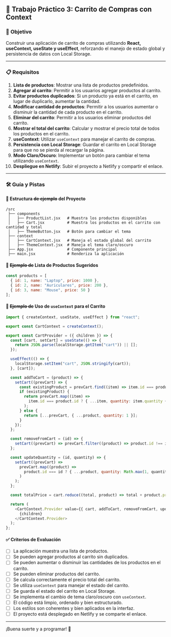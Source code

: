## 📌 Trabajo Práctico 3: Carrito de Compras con Context

### 🎯 **Objetivo**
Construir una aplicación de carrito de compras utilizando **React, useContext, useState y useEffect**, reforzando el manejo de estado global y persistencia de datos con Local Storage.

---

### 📋 **Requisitos**
1. **Lista de productos**: Mostrar una lista de productos predefinidos.
2. **Agregar al carrito**: Permitir a los usuarios agregar productos al carrito.
3. **Evitar productos duplicados**: Si un producto ya está en el carrito, en lugar de duplicarlo, aumentar la cantidad.
4. **Modificar cantidad de productos**: Permitir a los usuarios aumentar o disminuir la cantidad de cada producto en el carrito.
5. **Eliminar del carrito**: Permitir a los usuarios eliminar productos del carrito.
6. **Mostrar el total del carrito**: Calcular y mostrar el precio total de todos los productos en el carrito.
7. **useContext**: Utilizar `useContext` para manejar el carrito de compras.
8. **Persistencia con Local Storage**: Guardar el carrito en Local Storage para que no se pierda al recargar la página.
9. **Modo Claro/Oscuro**: Implementar un botón para cambiar el tema utilizando `useContext`.
10. **Despliegue en Netlify**: Subir el proyecto a Netlify y compartir el enlace.

---

### 🛠 **Guía y Pistas**

#### 📌 **Estructura ~~de ejemplo~~ del Proyecto**
```plaintext
/src
 ├── components
 │   ├── ProductList.jsx   # Muestra los productos disponibles
 │   ├── Cart.jsx          # Muestra los productos en el carrito con cantidad y total
 │   ├── ThemeButton.jsx   # Botón para cambiar el tema
 ├── context
 │   ├── CartContext.jsx   # Maneja el estado global del carrito
 │   ├── ThemeContext.jsx  # Maneja el tema claro/oscuro
 ├── App.jsx               # Componente principal
 ├── main.jsx              # Renderiza la aplicación
```

#### 🛒 **~~Ejemplo de~~ Lista de Productos Sugeridos**
```js
const products = [
  { id: 1, name: "Laptop", price: 1000 },
  { id: 2, name: "Auriculares", price: 200 },
  { id: 3, name: "Mouse", price: 50 }
];
```

#### 🎨 **~~Ejemplo de~~ Uso de `useContext` para el Carrito**
```js
import { createContext, useState, useEffect } from "react";

export const CartContext = createContext();

export const CartProvider = ({ children }) => {
  const [cart, setCart] = useState(() => {
    return JSON.parse(localStorage.getItem("cart")) || [];
  });

  useEffect(() => {
    localStorage.setItem("cart", JSON.stringify(cart));
  }, [cart]);

  const addToCart = (product) => {
    setCart((prevCart) => {
      const existingProduct = prevCart.find((item) => item.id === product.id);
      if (existingProduct) {
        return prevCart.map((item) =>
          item.id === product.id ? { ...item, quantity: item.quantity + 1 } : item
        );
      } else {
        return [...prevCart, { ...product, quantity: 1 }];
      }
    });
  };

  const removeFromCart = (id) => {
    setCart((prevCart) => prevCart.filter((product) => product.id !== id));
  };

  const updateQuantity = (id, quantity) => {
    setCart((prevCart) =>
      prevCart.map((product) =>
        product.id === id ? { ...product, quantity: Math.max(1, quantity) } : product
      )
    );
  };

  const totalPrice = cart.reduce((total, product) => total + product.price * product.quantity, 0);

  return (
    <CartContext.Provider value={{ cart, addToCart, removeFromCart, updateQuantity, totalPrice }}>
      {children}
    </CartContext.Provider>
  );
};
```

#### ✅ **Criterios de Evaluación**
- [ ] La aplicación muestra una lista de productos.
- [ ] Se pueden agregar productos al carrito sin duplicados.
- [ ] Se pueden aumentar o disminuir las cantidades de los productos en el carrito.
- [ ] Se pueden eliminar productos del carrito.
- [ ] Se calcula correctamente el precio total del carrito.
- [ ] Se utiliza `useContext` para manejar el estado del carrito.
- [ ] Se guarda el estado del carrito en Local Storage.
- [ ] Se implementa el cambio de tema claro/oscuro con `useContext`.
- [ ] El código está limpio, ordenado y bien estructurado.
- [ ] Los estilos son coherentes y bien aplicados en la interfaz.
- [ ] El proyecto está desplegado en Netlify y se comparte el enlace.

---

¡Buena suerte y a programar! 🚀

